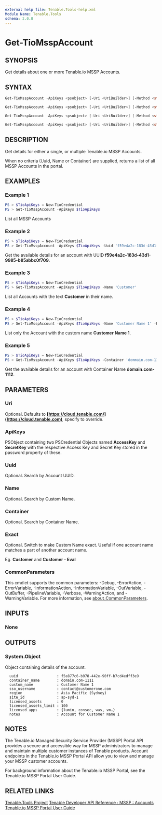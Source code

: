 ```yaml
---
external help file: Tenable.Tools-help.xml
Module Name: Tenable.Tools
schema: 2.0.0
---
```


# Get-TioMsspAccount

## SYNOPSIS

Get details about one or more Tenable.io MSSP Accounts.

## SYNTAX

```powershell
Get-TioMsspAccount -ApiKeys <psobject> [-Uri <UriBuilder>] [-Method <string>] [<CommonParameters>]

Get-TioMsspAccount -ApiKeys <psobject> [-Uri <UriBuilder>] [-Method <string>] [-Uuid <string>] [<CommonParameters>]

Get-TioMsspAccount -ApiKeys <psobject> [-Uri <UriBuilder>] [-Method <string>] [-Container <string>] [<CommonParameters>]

Get-TioMsspAccount -ApiKeys <psobject> [-Uri <UriBuilder>] [-Method <string>] [-Name <string>] [-Exact] [<CommonParameters>]
```

## DESCRIPTION

Get details for either a single, or multiple Tenable.io MSSP Accounts.

When no criteria (Uuid, Name or Container) are supplied, returns a list of all MSSP Accounts in the portal.

## EXAMPLES

### Example 1

```powershell
PS > $TioApiKeys = New-TioCredential
PS > Get-TioMsspAccount -ApiKeys $TioApiKeys
```

List all MSSP Accounts

### Example 2

```powershell
PS > $TioApiKeys = New-TioCredential
PS > Get-TioMsspAccount -ApiKeys $TioApiKeys -Uuid 'f59e4a2c-183d-43d1-9985-b85abbc0f709'
```

Get the available details for an account with UUID **f59e4a2c-183d-43d1-9985-b85abbc0f709**.

### Example 3

```powershell
PS > $TioApiKeys = New-TioCredential
PS > Get-TioMsspAccount -ApiKeys $TioApiKeys -Name 'Customer'
```

List all Accounts with the text **Customer** in their name.

### Example 4

```powershell
PS > $TioApiKeys = New-TioCredential
PS > Get-TioMsspAccount -ApiKeys $TioApiKeys -Name 'Customer Name 1' -Exact
```

List only the Account with the custom name **Customer Name 1**.

### Example 5

```powershell
PS > $TioApiKeys = New-TioCredential
PS > Get-TioMsspAccount -ApiKeys $TioApiKeys -Container 'dommain.com-1112'
```

Get the available details for an account with Container Name **domain.com-1112**.

## PARAMETERS

### Uri

Optional. Defaults to **[https://cloud.tenable.com/](https://cloud.tenable.com)**, specify to override.

### ApiKeys

PSObject containing two PSCredential Objects named **AccessKey** and **SecretKey** with the respective Access Key and Secret Key stored in the password property of these.

### Uuid

Optional. Search by Account UUID.

### Name

Optional. Search by Custom Name.

### Container

Optional. Search by Container Name.

### Exact

Optional. Switch to make Custom Name exact.  Useful if one account name matches a part of another account name.

Eg. **Customer** and **Customer - Eval**

### CommonParameters

This cmdlet supports the common parameters: -Debug, -ErrorAction, -ErrorVariable, -InformationAction, -InformationVariable, -OutVariable, -OutBuffer, -PipelineVariable, -Verbose, -WarningAction, and -WarningVariable. For more information, see [about_CommonParameters](http://go.microsoft.com/fwlink/?LinkID=113216).

## INPUTS

### None

## OUTPUTS

### System.Object

Object containing details of the account.

```text
  uuid                  : f5e877c6-b078-442e-90ff-b7cd4edff3e9
  container_name        : domain.com-1111
  custom_name           : Customer Name 1
  sso_username          : contact@customerone.com
  region                : Asia Pacific (Sydney)
  site_id               : ap-syd-1
  licensed_assets       : 0
  licensed_assets_limit : 100
  licensed_apps         : {lumin, consec, was, vm…}
  notes                 : Account for Customer Name 1
```

## NOTES

The Tenable.io Managed Security Service Provider (MSSP) Portal API provides a secure and accessible way for MSSP administrators to manage and maintain multiple customer instances of Tenable products. Account endpoints in the Tenable.io MSSP Portal API allow you to view and manage your MSSP customer accounts.

For background information about the Tenable.io MSSP Portal, see the Tenable.io MSSP Portal User Guide.

## RELATED LINKS

[Tenable.Tools Project](https://github.com/IPSecMSSP/tenable-tools)
[Tenable Developer API Reference : MSSP : Accounts](https://developer.tenable.com/reference#io-mssp-accounts)
[Tenable.io MSSP Portal User Guide](https://docs.tenable.com/tenableio/mssp/Content/Welcome.htm)